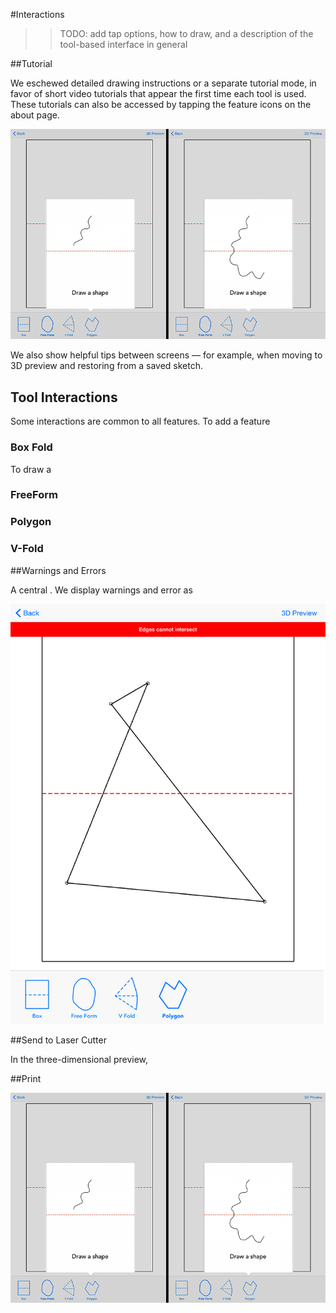 #Interactions


>>TODO: add tap options, how to draw, and a description of the tool-based interface in general

##Tutorial

We eschewed detailed drawing instructions or a separate tutorial mode, in favor of short video tutorials that appear the first time each tool is used.  These tutorials can also be accessed by tapping the feature icons on the about page.

![Free-form shape tutorial video.](figures/32_UI_Tool_Interactions/tutorial_step_one_two.png)

We also show helpful tips between screens — for example, when moving to 3D preview and restoring from a saved sketch.  

## Tool Interactions

Some interactions are common to all features.  To add a feature 

### Box Fold

To draw a 

### FreeForm

### Polygon

### V-Fold

##Warnings and Errors

A central .  We display warnings and error as 

![An error message shown when rejecting a polygon with intersecting edges.](figures/32_UI_Tool_Interactions/error_message.png)

##Send to Laser Cutter

In the three-dimensional preview, 

##Print

![Options for sharing a fold pattern from the 3D preview.](figures/32_UI_Tool_Interactions/tutorial_step_one_two.png)


